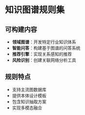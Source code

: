 # 知识图谱规则集

## 可构建内容

* **领域图谱**：开发特定行业知识体系
* **智能问答**：构建基于图谱的问答系统
* **推荐引擎**：实现关系感知的推荐
* **风险识别**：创建关联网络分析工具

## 规则特点

- 支持主流图数据库
- 提供本体设计模板
- 包含知识抽取方案
- 实现多模态融合
